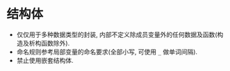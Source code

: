 # 结构体 #
-	仅仅用于多种数据类型的封装, 内部不定义除成员变量外的任何数据及函数(构造及析构函数除外).
-	命名规则参考局部变量的命名要求(全部小写, 可使用 `_` 做单词间隔).
-	禁止使用嵌套结构体.
